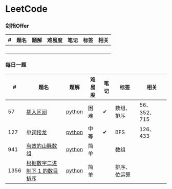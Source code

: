 # LeetCode

### 剑指Offer

| #    | 题名 | 题解 | 难易度 | 笔记 | 标签 | 相关 |
| ---- | ---- | ---- | ------ | ---- | ---- | ---- |
|      |      |      |        |      |      |      |
|      |      |      |        |      |      |      |
|      |      |      |        |      |      |      |
|      |      |      |        |      |      |      |

#### 

### 每日一题

| #    | 题名                                                         | 题解 | 难易度 | 笔记 | 标签 | 相关 |
| ---- | ------------------------------------------------------------ | -------- | ---------- | ---- | ---- | ---- |
| 57   | [插入区间](https://leetcode-cn.com/problems/insert-interval/) | [python](https://github.com/Sibyl233/LeetCode/blob/master/src/57.py) | 困难   | ✔︎ | 数组、排序 | 56、352、715 |
| 127  | [单词接龙](https://leetcode-cn.com/problems/word-ladder/)    | [python](https://github.com/Sibyl233/LeetCode/blob/master/src/127.py) | 中等   | ✔︎ | BFS | 126、433 |
| 941  | [有效的山脉数组](https://leetcode-cn.com/problems/valid-mountain-array/) | [python](https://github.com/Sibyl233/LeetCode/blob/master/src/941.py) | 简单   |      | 数组 |  |
| 1356 | [根据数字二进制下 1 的数目排序](https://leetcode-cn.com/problems/sort-integers-by-the-number-of-1-bits/) | [python](https://github.com/Sibyl233/LeetCode/blob/master/src/1356.py) | 简单 | | 排序、位运算 | |

#### 

